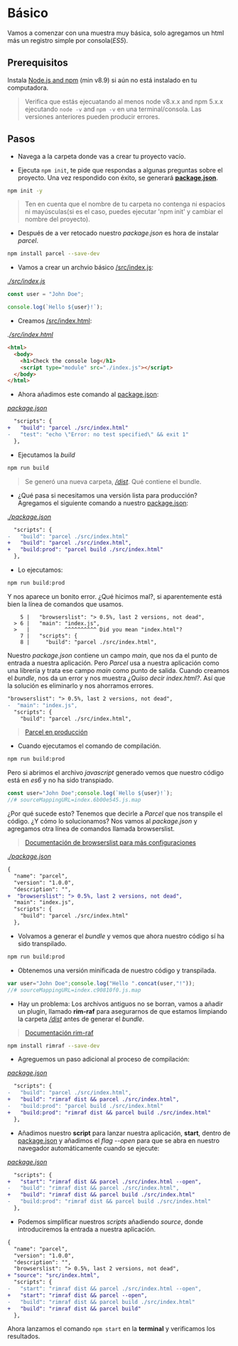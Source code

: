 # Básico

Vamos a comenzar con una muestra muy básica, solo agregamos un html más un registro simple por consola(_ES5_).

## Prerequisitos

Instala [Node.js and npm](https://nodejs.org/en/) (min v8.9) si aún no está instalado en tu computadora.

> Verifica que estás ejecuatando al menos node v8.x.x and npm 5.x.x ejecutando `node -v` and `npm -v` en una terminal/consola. Las versiones anteriores pueden producir errores.

## Pasos

- Navega a la carpeta donde vas a crear tu proyecto vacío.

- Ejecuta `npm init`, te pide que respondas a algunas preguntas sobre el proyecto. Una vez respondido con éxito, se generará **[package.json](./package.json)**.

```bash
npm init -y
```

> Ten en cuenta que el nombre de tu carpeta no contenga ni espacios ni mayúsculas(si es el caso, puedes ejecutar 'npm init' y cambiar el nombre del proyecto).

- Después de a ver retocado nuestro _package.json_ es hora de instalar _parcel_.

```bash
npm install parcel --save-dev
```

- Vamos a crear un archvio básico [/src/index.js](./src/index.js):

_[./src/index.js](./src/index.js)_

```javascript
const user = "John Doe";

console.log(`Hello ${user}!`);
```

- Creamos [/src/index.html](./src/index.html):

_.[/src/index.html](./src/index.html)_

```html
<html>
  <body>
    <h1>Check the console log</h1>
    <script type="module" src="./index.js"></script>
  </body>
</html>
```

- Ahora añadimos este comando al [package.json](./package.json):

_[package.json](./package.json)_

```diff
  "scripts": {
+   "build": "parcel ./src/index.html"
-   "test": "echo \"Error: no test specified\" && exit 1"
  },
```

- Ejecutamos la _build_

```bash
npm run build
```

> Se generó una nueva carpeta, _[/dist](./dist)_. Qué contiene el bundle.

- ¿Qué pasa si necesitamos una versión lista para producción? Agregamos el siguiente comando a nuestro [package.json](./package.json):

_[./package.json](./package.json)_

```diff
  "scripts": {
-   "build": "parcel ./src/index.html"
+   "build": "parcel ./src/index.html",
+   "build:prod": "parcel build ./src/index.html"
  },
```

- Lo ejecutamos:

```bash
npm run build:prod
```

Y nos aparece un bonito error. ¿Qué hicimos mal?, si aparentemente está bien la línea de comandos que usamos.

```
    5 |   "browserslist": "> 0.5%, last 2 versions, not dead",
  > 6 |   "main": "index.js",
  >   |           ^^^^^^^^^^ Did you mean "index.html"?
    7 |   "scripts": {
    8 |     "build": "parcel ./src/index.html",
```

Nuestro _package.json_ contiene un campo _main_, que nos da el punto de entrada a nuestra aplicación. Pero _Parcel_ usa a nuestra aplicación como una librería y trata ese campo _main_ como punto de salida. Cuando creamos el _bundle_, nos da un error y nos muestra _¿Quiso decir index.html?_. Así que la solución es eliminarlo y nos ahorramos errores.

```diff
"browserslist": "> 0.5%, last 2 versions, not dead",
-  "main": "index.js",
  "scripts": {
    "build": "parcel ./src/index.html",
```

> [Parcel en producción](https://parceljs.org/features/production/)

- Cuando ejecutamos el comando de compilación.

```bash
npm run build:prod
```

Pero si abrimos el archivo _javascript_ generado vemos que nuestro código está en _es6_ y no ha sido transpiado. 

```javascript
const user="John Doe";console.log(`Hello ${user}!`);
//# sourceMappingURL=index.6b00e545.js.map
```

¿Por qué sucede esto? Tenemos que decirle a _Parcel_ que nos transpile el código. ¿Y cómo lo solucionamos? Nos vamos al _package.json_ y agregamos otra línea de comandos llamada browserslist.

> [Documentación de browserslist para más configuraciones](https://github.com/browserslist/browserslist)

_[./package.json](./package.json)_

```diff
{
  "name": "parcel",
  "version": "1.0.0",
  "description": "",
+  "browserslist": "> 0.5%, last 2 versions, not dead",
  "main": "index.js",
  "scripts": {
    "build": "parcel ./src/index.html"
  },
```

- Volvamos a generar el _bundle_ y vemos que ahora nuestro código sí ha sido transpilado.

```bash
npm run build:prod
```

- Obtenemos una versión minificada de nuestro código y transpilada.

```javascript
var user="John Doe";console.log("Hello ".concat(user,"!"));
//# sourceMappingURL=index.c90810f0.js.map
```

- Hay un problema: Los archivos antiguos no se borran, vamos a añadir un plugin, llamado **rim-raf** para asegurarnos de que estamos limpiando la carpeta _[/dist](./dist)_ antes de generar el _bundle_.

> [Documentación rim-raf](https://www.npmjs.com/package/rimraf)

```bash
npm install rimraf --save-dev
```

- Agreguemos un paso adicional al proceso de compilación:

_[package.json](./package.json)_

```diff
  "scripts": {
-   "build": "parcel ./src/index.html",
+   "build": "rimraf dist && parcel ./src/index.html",
-   "build:prod": "parcel build ./src/index.html"
+   "build:prod": "rimraf dist && parcel build ./src/index.html"
  },
```

- Añadimos nuestro **script** para lanzar nuestra aplicación, **start**, dentro de [package.json](./package.json) y añadimos el *flag* *--open* para que se abra en nuestro navegador automáticamente cuando se ejecute:

_[package.json](./package.json)_

```diff
  "scripts": {
+   "start": "rimraf dist && parcel ./src/index.html --open",
-   "build": "rimraf dist && parcel ./src/index.html",
+   "build": "rimraf dist && parcel build ./src/index.html"
-   "build:prod": "rimraf dist && parcel build ./src/index.html"
  },
```

- Podemos simplificar nuestros _scripts_ añadiendo _source_, donde introduciremos la entrada a nuestra aplicación.

```diff
{
  "name": "parcel",
  "version": "1.0.0",
  "description": "",
  "browserslist": "> 0.5%, last 2 versions, not dead",
+ "source": "src/index.html",
  "scripts": {
-   "start": "rimraf dist && parcel ./src/index.html --open",
+   "start": "rimraf dist && parcel --open",
-   "build": "rimraf dist && parcel build ./src/index.html"
+   "build": "rimraf dist && parcel build"
  },
```

Ahora lanzamos el comando `npm start` en la **terminal** y verificamos los resultados.
